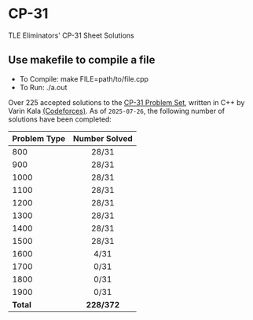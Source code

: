 # CP-31
TLE Eliminators' CP-31 Sheet Solutions

## Use makefile to compile a file
- To Compile: make FILE=path/to/file.cpp
- To Run: ./a.out

Over 225 accepted solutions to the [CP-31 Problem Set](www.tle-eliminators.com/cp-sheet), written in C++ by Varin Kala [(Codeforces)](codeforces.com/profile/VarinKala). As of `2025-07-26`, the following number of solutions have been completed:

| Problem Type | Number Solved |
|--------------|:-------------:|
|      800     |     28/31     |
|      900     |     28/31     |
|     1000     |     28/31     |
|     1100     |     28/31     |
|     1200     |     28/31     |
|     1300     |     28/31     |
|     1400     |     28/31     |
|     1500     |     28/31     |
|     1600     |      4/31     |
|     1700     |      0/31     |
|     1800     |      0/31     |
|     1900     |      0/31     |
|  **Total**   |  **228/372**  |

